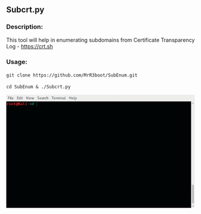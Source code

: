 ## Subcrt.py

### Description:
This tool will help in enumerating subdomains from Certificate Transparency Log - https://crt.sh

### Usage:

``git clone https://github.com/MrR3boot/SubEnum.git``

``cd SubEnum & ./Subcrt.py``

![Tool Usage](https://github.com/MrR3boot/SubEnum/blob/master/gif/tool.gif)
